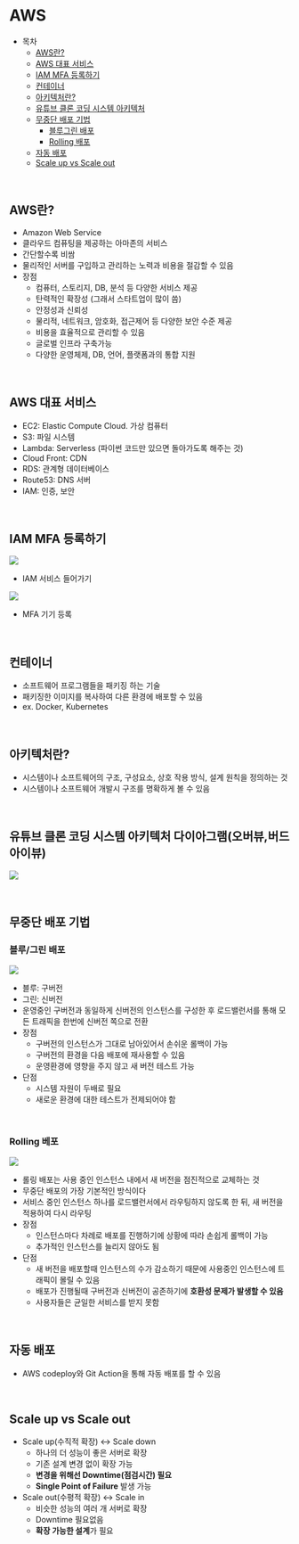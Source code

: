 # AWS
- 목차
    - [AWS란?](#aws란)
    - [AWS 대표 서비스](#aws-대표-서비스)
    - [IAM MFA 등록하기](#iam-mfa-등록하기)
    - [컨테이너](#컨테이너)
    - [아키텍처란?](#아키텍처란)
    - [유튜브 클론 코딩 시스템 아키텍처](#유튜브-클론-코딩-시스템-아키텍처-다이아그램오버뷰버드아이뷰)
    - [무중단 배포 기법](#무중단-배포-기법)
        - [블루그린 배포](#블루그린-배포)
        - [Rolling 배포](#rolling-베포)
    - [자동 배포](#자동-배포)
    - [Scale up vs Scale out](#scale-up-vs-scale-out)

<br>

## AWS란?
- Amazon Web Service
- 클라우드 컴퓨팅을 제공하는 아마존의 서비스
- 간단할수록 비쌈
- 물리적인 서버를 구입하고 관리하는 노력과 비용을 절감할 수 있음
- 장점
    - 컴퓨터, 스토리지, DB, 분석 등 다양한 서비스 제공
    - 탄력적인 확장성 (그래서 스타트업이 많이 씀)
    - 안정성과 신뢰성
    - 물리적, 네트워크, 암호화, 접근제어 등 다양한 보안 수준 제공
    - 비용을 효율적으로 관리할 수 있음
    - 글로벌 인프라 구축가능
    - 다양한 운영체제, DB, 언어, 플랫폼과의 통합 지원

<br>

## AWS 대표 서비스
- EC2: Elastic Compute Cloud. 가상 컴퓨터
- S3: 파일 시스템
- Lambda: Serverless (파이썬 코드만 있으면 돌아가도록 해주는 것)
- Cloud Front: CDN
- RDS: 관계형 데이터베이스
- Route53: DNS 서버
- IAM: 인증, 보안

<br>

## IAM MFA 등록하기
![](https://velog.velcdn.com/images/superkingyj/post/aac0c1a2-62ff-41f3-a84e-27a0bb24dd40/image.png)
- IAM 서비스 들어가기

![](https://velog.velcdn.com/images/superkingyj/post/a813de0b-5a89-4848-98b2-4e5b48150bf6/image.png)
- MFA 기기 등록

<br>

## 컨테이너
- 소프트웨어 프로그램들을 패키징 하는 기술
- 패키징한 이미지를 복사하여 다른 환경에 배포할 수 있음
- ex. Docker, Kubernetes

<br>

## 아키텍처란?
- 시스템이나 소프트웨어의 구조, 구성요소, 상호 작용 방식, 설계 원칙을 정의하는 것
- 시스템이나 소프트웨어 개발시 구조를 명확하게 볼 수 있음

<br>

## 유튜브 클론 코딩 시스템 아키텍처 다이아그램(오버뷰,버드아이뷰)
![](https://velog.velcdn.com/images/superkingyj/post/3799ba11-5c7b-4d38-897c-f56cafd3f2d8/image.jpg)

<br>

## 무중단 배포 기법

### 블루/그린 배포
![](https://velog.velcdn.com/images/superkingyj/post/9dca4f5b-0a73-4b32-ab0f-0750bf96a36e/image.png)
- 블루: 구버전
- 그린: 신버전
- 운영중인 구버전과 동일하게 신버전의 인스턴스를 구성한 후 로드밸런서를 통해 모든 트래픽을 한번에 신버전 쪽으로 전환
- 장점
    - 구버전의 인스턴스가 그대로 남아있어서 손쉬운 롤백이 가능
    - 구버전의 환경을 다음 배포에 재사용할 수 있음
    - 운영환경에 영향을 주지 않고 새 버전 테스트 가능
- 단점
    - 시스템 자원이 두배로 필요
    - 새로운 환경에 대한 테스트가 전제되어야 함

<br>

### Rolling 베포
![](https://velog.velcdn.com/images/superkingyj/post/e38bd6cf-3fa4-4457-b60a-a9ce6f64f76c/image.png)
- 롤링 배포는 사용 중인 인스턴스 내에서 새 버전을 점진적으로 교체하는 것
- 무중단 배포의 가장 기본적인 방식이다
- 서비스 중인 인스턴스 하나를 로드밸런서에서 라우팅하지 않도록 한 뒤, 새 버전을 적용하여 다시 라우팅
- 장점
    - 인스턴스마다 차례로 배포를 진행하기에 상황에 따라 손쉽게 롤백이 가능
    - 추가적인 인스턴스를 늘리지 않아도 됨
- 단점
    - 새 버전을 배포할때 인스턴스의 수가 감소하기 때문에 사용중인 인스턴스에 트래픽이 몰릴 수 있음
    - 배포가 진행될때 구버전과 신버전이 공존하기에 **호환성 문제가 발생할 수 있음**
    - 사용자들은 균일한 서비스를 받지 못함

<br>


## 자동 배포 
- AWS codeploy와 Git Action을 통해 자동 배포를 할 수 있음

<br>

## Scale up vs Scale out
- Scale up(수직적 확장) <-> Scale down 
    - 하나의 더 성능이 좋은 서버로 확장
    - 기존 설계 변경 없이 확장 가능
    - **변경을 위해선 Downtime(점검시간) 필요**
    - **Single Point of Failure** 발생 가능
- Scale out(수평적 확장) <-> Scale in
    - 비슷한 성능의 여러 개 서버로 확장
    - Downtime 필요없음
    - **확장 가능한 설계**가 필요
